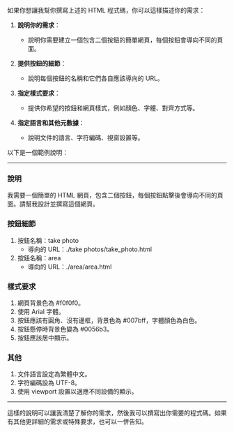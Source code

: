 如果你想讓我幫你撰寫上述的 HTML 程式碼，你可以這樣描述你的需求：

1. **說明你的需求**：
   - 說明你需要建立一個包含二個按鈕的簡單網頁，每個按鈕會導向不同的頁面。

2. **提供按鈕的細節**：
   - 說明每個按鈕的名稱和它們各自應該導向的 URL。

3. **指定樣式要求**：
   - 提供你希望的按鈕和網頁樣式，例如顏色、字體、對齊方式等。

4. **指定語言和其他元數據**：
   - 說明文件的語言、字符編碼、視窗設置等。

以下是一個範例說明：

---

### 說明

我需要一個簡單的 HTML 網頁，包含二個按鈕，每個按鈕點擊後會導向不同的頁面。請幫我設計並撰寫這個網頁。

### 按鈕細節

1. 按鈕名稱：take photo
   - 導向的 URL：./take photos/take_photo.html
2. 按鈕名稱：area
   - 導向的 URL：./area/area.html
 
### 樣式要求

1. 網頁背景色為 #f0f0f0。
2. 使用 Arial 字體。
3. 按鈕應該有圓角、沒有邊框，背景色為 #007bff，字體顏色為白色。
4. 按鈕懸停時背景色變為 #0056b3。
5. 按鈕應該居中顯示。

### 其他

1. 文件語言設定為繁體中文。
2. 字符編碼設為 UTF-8。
3. 使用 viewport 設置以適應不同設備的顯示。

---

這樣的說明可以讓我清楚了解你的需求，然後我可以撰寫出你需要的程式碼。如果有其他更詳細的需求或特殊要求，也可以一併告知。
